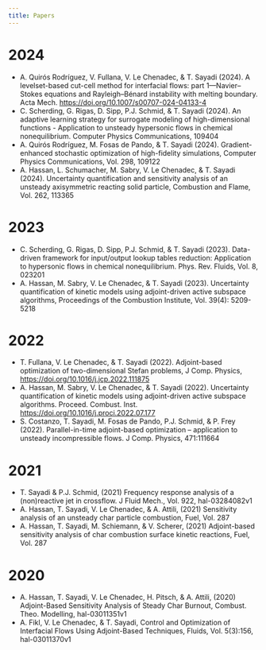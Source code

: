 ```yaml
---
title: Papers
---
```

# 2024
* A. Quirós Rodríguez, V. Fullana, V. Le Chenadec, & T. Sayadi (2024). A levelset-based cut-cell method for interfacial flows: part 1—Navier–Stokes equations and Rayleigh–Bénard instability with melting boundary. Acta Mech. https://doi.org/10.1007/s00707-024-04133-4
* C. Scherding, G. Rigas, D. Sipp, P.J. Schmid, & T. Sayadi (2024). An adaptive learning strategy for surrogate modeling of high-dimensional functions - Application to unsteady hypersonic flows in chemical nonequilibrium. Computer Physics Communications, 109404
* A. Quirós Rodríguez, M. Fosas de Pando, & T. Sayadi (2024). Gradient-enhanced stochastic optimization of high-fidelity simulations, Computer Physics Communications,
Vol. 298, 109122
* A. Hassan, L. Schumacher, M. Sabry, V. Le Chenadec, & T. Sayadi (2024). Uncertainty quantification and sensitivity analysis of an unsteady axisymmetric reacting solid particle, Combustion and Flame, Vol. 262, 113365

# 2023
* C. Scherding, G. Rigas, D. Sipp, P.J. Schmid, & T. Sayadi (2023). Data-driven framework for input/output lookup tables reduction: Application to hypersonic flows in chemical nonequilibrium. Phys. Rev. Fluids, Vol. 8, 023201
* A. Hassan, M. Sabry, V. Le Chenadec, & T. Sayadi (2023). Uncertainty quantification of kinetic models using adjoint-driven active subspace algorithms, Proceedings of the Combustion Institute,
Vol. 39(4): 5209-5218 


# 2022
* T. Fullana, V. Le Chenadec, & T. Sayadi (2022). Adjoint-based optimization of two-dimensional Stefan problems, J Comp. Physics, https://doi.org/10.1016/j.jcp.2022.111875 
* A. Hassan, M. Sabry, V. Le Chenadec, & T. Sayadi (2022). Uncertainty quantification of kinetic models using adjoint-driven active subspace algorithms. Proceed. Combust. Inst. https://doi.org/10.1016/j.proci.2022.07.177
* S. Costanzo, T. Sayadi, M. Fosas de Pando, P.J. Schmid, & P. Frey (2022). Parallel-in-time adjoint-based optimization – application to unsteady incompressible flows. J Comp. Physics, 471:111664

# 2021
* T. Sayadi & P.J. Schmid, (2021) Frequency response analysis of a (non)reactive jet in crossflow. J Fluid Mech., Vol. 922, hal-03284082v1
* A. Hassan, T. Sayadi, V. Le Chenadec, & A. Attili, (2021) Sensitivity analysis of an unsteady char particle combustion, Fuel, Vol. 287
* A. Hassan, T. Sayadi, M. Schiemann, & V. Scherer, (2021) Adjoint-based sensitivity analysis of char combustion surface kinetic reactions, Fuel, Vol. 287

# 2020
* A. Hassan, T. Sayadi, V. Le Chenadec, H. Pitsch, & A. Attili, (2020) Adjoint-Based Sensitivity Analysis of Steady Char Burnout, Combust. Theo. Modelling, hal-03011351v1
* A. Fikl, V. Le Chenadec, & T. Sayadi, Control and Optimization of Interfacial Flows Using Adjoint-Based Techniques, Fluids, Vol. 5(3):156, hal-03011370v1
